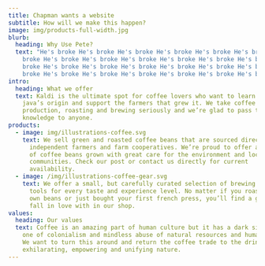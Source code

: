 ```yaml
---
title: Chapman wants a website
subtitle: How will we make this happen?
image: img/products-full-width.jpg
blurb:
  heading: Why Use Pete?
  text: "He's broke He's broke He's broke He's broke He's broke He's broke He's
    broke He's broke He's broke He's broke He's broke He's broke He's broke He's
    broke He's broke He's broke He's broke He's broke He's broke He's broke He's
    broke He's broke He's broke He's broke He's broke He's broke He's broke "
intro:
  heading: What we offer
  text: Kaldi is the ultimate spot for coffee lovers who want to learn about their
    java’s origin and support the farmers that grew it. We take coffee
    production, roasting and brewing seriously and we’re glad to pass that
    knowledge to anyone.
products:
  - image: img/illustrations-coffee.svg
    text: We sell green and roasted coffee beans that are sourced directly from
      independent farmers and farm cooperatives. We’re proud to offer a variety
      of coffee beans grown with great care for the environment and local
      communities. Check our post or contact us directly for current
      availability.
  - image: /img/illustrations-coffee-gear.svg
    text: We offer a small, but carefully curated selection of brewing gear and
      tools for every taste and experience level. No matter if you roast your
      own beans or just bought your first french press, you’ll find a gadget to
      fall in love with in our shop.
values:
  heading: Our values
  text: Coffee is an amazing part of human culture but it has a dark side too –
    one of colonialism and mindless abuse of natural resources and human lives.
    We want to turn this around and return the coffee trade to the drink’s
    exhilarating, empowering and unifying nature.
---
```

